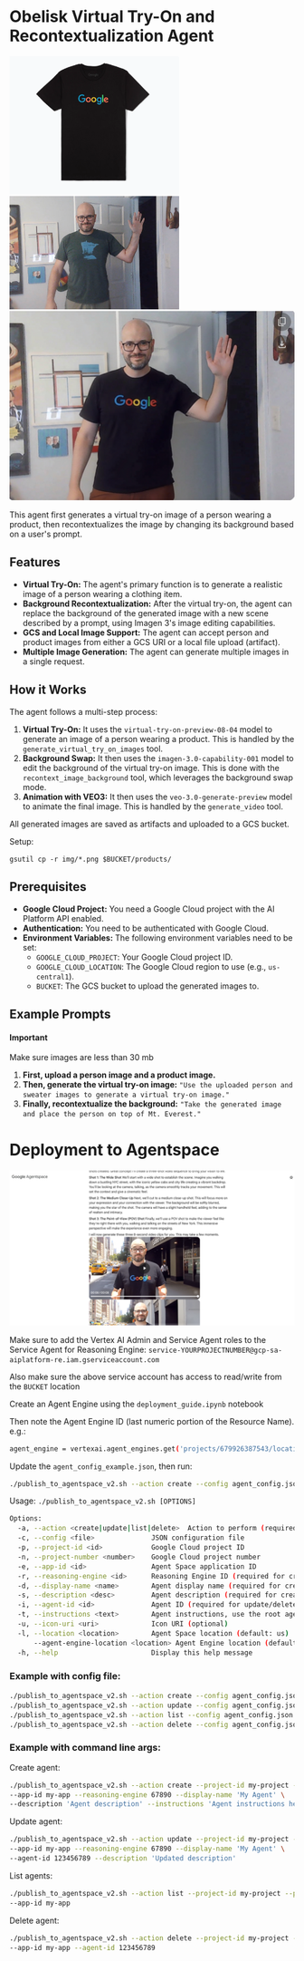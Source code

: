 # Obelisk Virtual Try-On and Recontextualization Agent

<img src="img/google-t-shirt.png" width=300px/>
<img src="img/person-try-on.png" width=300px/>
<img src="img/vto-output.png">

This agent first generates a virtual try-on image of a person wearing a product, then recontextualizes the image by changing its background based on a user's prompt.

## Features

- **Virtual Try-On:** The agent's primary function is to generate a realistic image of a person wearing a clothing item.
- **Background Recontextualization:** After the virtual try-on, the agent can replace the background of the generated image with a new scene described by a prompt, using Imagen 3's image editing capabilities.
- **GCS and Local Image Support:** The agent can accept person and product images from either a GCS URI or a local file upload (artifact).
- **Multiple Image Generation:** The agent can generate multiple images in a single request.

## How it Works

The agent follows a multi-step process:

1.  **Virtual Try-On:** It uses the `virtual-try-on-preview-08-04` model to generate an image of a person wearing a product. This is handled by the `generate_virtual_try_on_images` tool.
2.  **Background Swap:** It then uses the `imagen-3.0-capability-001` model to edit the background of the virtual try-on image. This is done with the `recontext_image_background` tool, which leverages the background swap mode.
3.  **Animation with VEO3:** It then uses the `veo-3.0-generate-preview` model to animate the final image. This is handled by the `generate_video` tool.

All generated images are saved as artifacts and uploaded to a GCS bucket.

Setup:

```
gsutil cp -r img/*.png $BUCKET/products/
```

## Prerequisites

- **Google Cloud Project:** You need a Google Cloud project with the AI Platform API enabled.
- **Authentication:** You need to be authenticated with Google Cloud.
- **Environment Variables:** The following environment variables need to be set:
    - `GOOGLE_CLOUD_PROJECT`: Your Google Cloud project ID.
    - `GOOGLE_CLOUD_LOCATION`: The Google Cloud region to use (e.g., `us-central1`).
    - `BUCKET`: The GCS bucket to upload the generated images to.

## Example Prompts

#### Important
Make sure images are less than 30 mb

1.  **First, upload a person image and a product image.**
2.  **Then, generate the virtual try-on image:**
    `"Use the uploaded person and sweater images to generate a virtual try-on image."`
3.  **Finally, recontextualize the background:**
    `"Take the generated image and place the person on top of Mt. Everest."`


# Deployment to Agentspace
![image](img/agentspace-output.png)

Make sure to add the Vertex AI Admin and Service Agent roles to the Service Agent for Reasoning Engine:
`service-YOURPROJECTNUMBER@gcp-sa-aiplatform-re.iam.gserviceaccount.com`

Also make sure the above service account has access to read/write from the `BUCKET` location


Create an Agent Engine using the `deployment_guide.ipynb` notebook

Then note the Agent Engine ID (last numeric portion of the Resource Name). e.g.:

```bash
agent_engine = vertexai.agent_engines.get('projects/679926387543/locations/us-central1/reasoningEngines/1093257605637210112')
```

Update the `agent_config_example.json`, then run:

```bash
./publish_to_agentspace_v2.sh --action create --config agent_config.json
```

Usage: `./publish_to_agentspace_v2.sh [OPTIONS]`

```bash
Options:
  -a, --action <create|update|list|delete>  Action to perform (required)
  -c, --config <file>              JSON configuration file
  -p, --project-id <id>            Google Cloud project ID
  -n, --project-number <number>    Google Cloud project number
  -e, --app-id <id>                Agent Space application ID
  -r, --reasoning-engine <id>      Reasoning Engine ID (required for create/update)
  -d, --display-name <name>        Agent display name (required for create/update)
  -s, --description <desc>         Agent description (required for create)
  -i, --agent-id <id>              Agent ID (required for update/delete)
  -t, --instructions <text>        Agent instructions, use the root agent instructions here (required for create)
  -u, --icon-uri <uri>             Icon URI (optional)
  -l, --location <location>        Agent Space location (default: us)
      --agent-engine-location <location> Agent Engine location (default: us-central1)
  -h, --help                       Display this help message
```

### Example with config file:
```bash
./publish_to_agentspace_v2.sh --action create --config agent_config.json
./publish_to_agentspace_v2.sh --action update --config agent_config.json
./publish_to_agentspace_v2.sh --action list --config agent_config.json
./publish_to_agentspace_v2.sh --action delete --config agent_config.json
```
### Example with command line args:

Create agent:
```bash
./publish_to_agentspace_v2.sh --action create --project-id my-project --project-number 12345 \
--app-id my-app --reasoning-engine 67890 --display-name 'My Agent' \
--description 'Agent description' --instructions 'Agent instructions here'
```
  Update agent:
```bash
./publish_to_agentspace_v2.sh --action update --project-id my-project --project-number 12345 \
--app-id my-app --reasoning-engine 67890 --display-name 'My Agent' \
--agent-id 123456789 --description 'Updated description'
```
  List agents:
```bash
./publish_to_agentspace_v2.sh --action list --project-id my-project --project-number 12345 \
--app-id my-app
```

  Delete agent:
```bash
./publish_to_agentspace_v2.sh --action delete --project-id my-project --project-number 12345 \
--app-id my-app --agent-id 123456789
```
